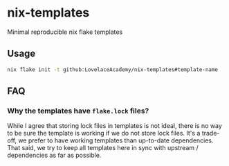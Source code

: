 # nix-templates

Minimal reproducible nix flake templates

## Usage

```bash
nix flake init -t github:LovelaceAcademy/nix-templates#template-name
```

## FAQ

### Why the templates have `flake.lock` files?

While I agree that storing lock files in templates is not ideal, there is no way to be sure the template is working if we do not store lock files. It's a trade-off, we prefer to have working templates than up-to-date dependencies. That said, we try to keep all templates here in sync with upstream / dependencies as far as possible.

